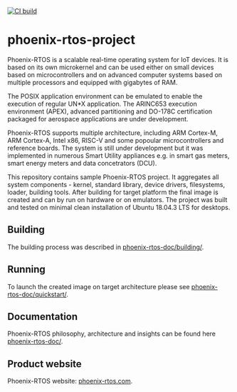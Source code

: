<a href="https://github.com/phoenix-rtos/phoenix-rtos-project/actions?query=workflow%3Aci"><img alt="CI build" src="https://github.com/phoenix-rtos/phoenix-rtos-project/workflows/ci/badge.svg"></a>

# phoenix-rtos-project

Phoenix-RTOS is a scalable real-time operating system for IoT devices. It is based on its own microkernel and can be used either on small devices based on microcontrollers and on advanced computer systems based on multiple processors and equipped with gigabytes of RAM.

The POSIX application environment can be emulated to enable the execution of regular UN*X application. The ARINC653 execution environment (APEX), advanced partitioning and DO-178C certification packaged for aerospace applications are under development.

Phoenix-RTOS supports multiple architecture, including ARM Cortex-M, ARM Cortex-A, Intel x86, RISC-V and some popoular microcontrollers and reference boards. The system is still under development but it was implemented in numerous Smart Utility appliances e.g. in smart gas meters, smart energy meters and data concetrators (DCU).

This repository contains sample Phoenix-RTOS project. It aggregates all system components - kernel, standard library, device drivers, filesystems, loader, building tools. After building for target platform the final image is created and can by run on hardware or on emulators. The project was built and tested on minimal clean installation of Ubuntu 18.04.3 LTS for desktops.

## Building
The building process was described in [phoenix-rtos-doc/building/](https://github.com/phoenix-rtos/phoenix-rtos-doc/building/README.md).

## Running
To launch the created image on target architecture please see [phoenix-rtos-doc/quickstart/](https://github.com/phoenix-rtos/phoenix-rtos-doc/quickstart/README.md).

## Documentation
Phoenix-RTOS philosophy, architecture and insights can be found here [phoenix-rtos-doc/](https://github.com/phoenix-rtos/phoenix-rtos-doc/README.md).

## Product website
Phoenix-RTOS website: [phoenix-rtos.com](https://phoenix-rtos.com).
